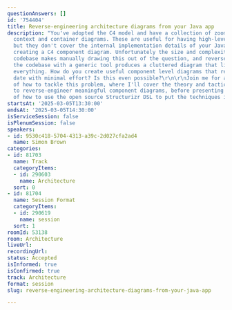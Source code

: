 ```yaml
---
questionAnswers: []
id: '754404'
title: Reverse-engineering architecture diagrams from your Java app
description: "You've adopted the C4 model and have a collection of zoomable system
  context and container diagrams. These are useful for having high-level conversations,
  but they don't cover the internal implementation details of your Java app. You consider
  creating a C4 component diagram. Unfortunately the size and complexity of your Java
  codebase makes manually drawing this out of the question, and reverse-engineering
  the codebase with a generic tool produces a cluttered diagram that literally shows
  everything. How do you create useful component level diagrams that remain up to
  date with minimal effort? Is this even possible?\r\n\r\nJoin me for a discussion
  of how to tackle this problem, where I'll cover the theory and tactics behind how
  to reverse-engineer meaningful component diagrams, before presenting a live demo
  of how to use the open source Structurizr DSL to put the techniques into action."
startsAt: '2025-03-05T13:30:00'
endsAt: '2025-03-05T14:30:00'
isServiceSession: false
isPlenumSession: false
speakers:
- id: 9530c418-5704-4313-a39c-2d027cfa2ad4
  name: Simon Brown
categories:
- id: 81703
  name: Track
  categoryItems:
  - id: 290603
    name: Architecture
  sort: 0
- id: 81704
  name: Session Format
  categoryItems:
  - id: 290619
    name: session
  sort: 1
roomId: 53138
room: Architecture
liveUrl:
recordingUrl:
status: Accepted
isInformed: true
isConfirmed: true
track: Architecture
format: session
slug: reverse-engineering-architecture-diagrams-from-your-java-app

---
```

